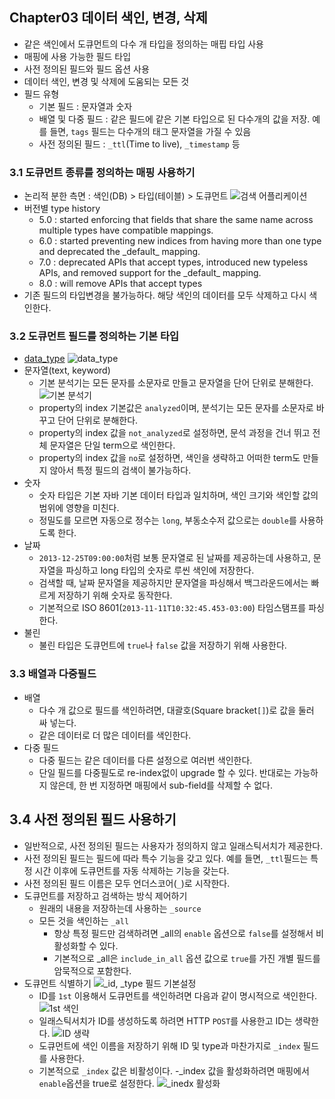 ## Chapter03 데이터 색인, 변경, 삭제
- 같은 색인에서 도큐먼트의 다수 개 타입을 정의하는 매핍 타입 사용
- 매핑에 사용 가능한 필드 타입
- 사전 정의된 필드와 필드 옵션 사용
- 데이터 색인, 변경 및 삭제에 도움되는 모든 것
- 필드 유형
  - 기본 필드 : 문자열과 숫자
  - 배열 및 다중 필드 : 같은 필드에 같은 기본 타입으로 된 다수개의 값을 저장. 예를 들면, `tags` 필드는 다수개의 태그 문자열을 가질 수 있음
  - 사전 정의된 필드 : `_ttl`(Time to live), `_timestamp` 등

### 3.1 도큐먼트 종류를 정의하는 매핑 사용하기
- 논리적 분한 측면 : 색인(DB) > 타입(테이블) > 도큐먼트
![검색 어플리케이션](https://user-images.githubusercontent.com/49108738/69470628-2819cd80-0ddb-11ea-8f7e-134b138ffd15.png)
- 버전별 type history
  - 5.0 : started enforcing that fields that share the same name across multiple types have compatible mappings.
  - 6.0 : started preventing new indices from having more than one type and deprecated the \_default\_ mapping.
  - 7.0 : deprecated APIs that accept types, introduced new typeless APIs, and removed support for the \_default\_ mapping.
  - 8.0 : will remove APIs that accept types
- 기존 필드의 타입변경을 불가능하다. 해당 색인의 데이터를 모두 삭제하고 다시 색인한다.

### 3.2 도큐먼트 필드를 정의하는 기본 타입
- [data_type](https://www.elastic.co/guide/en/elasticsearch/reference/current/sql-data-types.html)
![data_type](https://user-images.githubusercontent.com/49108738/69471488-d70dd780-0de2-11ea-8df3-2e6e816fc07b.png)
- 문자열(text, keyword)
  - 기본 분석기는 모든 문자를 소문자로 만들고 문자열을 단어 단위로 분해한다.
![기본 분석기](https://user-images.githubusercontent.com/49108738/69471525-82b72780-0de3-11ea-86a7-6719c572cc00.png)
  - property의 index 기본값은 `analyzed`이며, 분석기는 모든 문자를 소문자로 바꾸고 단어 단위로 분해한다.
  - property의 index 값을 `not_analyzed`로 설정하면, 문석 과정을 건너 뛰고 전체 문자열은 단일 term으로 색인한다.
  - property의 index 값을 `no`로 설정하면, 색인을 생략하고 어떠한 term도 만들지 않아서 특정 필드의 검색이 불가능하다.
- 숫자
  - 숫자 타입은 기본 자바 기본 데이터 타입과 일치하며, 색인 크기와 색인할 값의 범위에 영향을 미친다.
  - 정밀도를 모르면 자동으로 정수는 `long`, 부동소수저 값으로는 `double`를 사용하도록 한다.
- 날짜
  - `2013-12-25T09:00:00`처럼 보통 문자열로 된 날짜를 제공하는데 사용하고, 문자열을 파싱하고 long 타입의 숫자로 루씬 색인에 저장한다.
  - 검색할 때, 날짜 문자열을 제공하지만 문자열을 파싱해서 백그라운드에서는 빠르게 저장하기 위해 숫자로 동작한다.
  - 기본적으로 ISO 8601(`2013-11-11T10:32:45.453-03:00`) 타임스탬프를 파싱한다.
- 불린
  - 불린 타입은 도큐먼트에 `true`나 `false` 값을 저장하기 위해 사용한다.
  
### 3.3 배열과 다중필드
- 배열
  - 다수 개 값으로 필드를 색인하려면, 대괄호(Square bracket`[]`)로 값을 둘러 싸 넣는다.
  - 같은 데이터로 더 많은 데이터를 색인한다.
- 다중 필드
  - 다중 필드는 같은 데이터를 다른 설정으로 여러번 색인한다.
  - 단일 필드를 다중필도로 re-index없이 upgrade 할 수 있다. 반대로는 가능하지 않은데, 한 번 지정하면 매핑에서 sub-field를 삭제할 수 없다.

## 3.4 사전 정의된 필드 사용하기
- 일반적으로, 사전 정의된 필드는 사용자가 정의하지 않고 일래스틱서치가 제공한다.
- 사전 정의된 필드는 필드에 따라 특수 기능을 갖고 있다. 예를 들면, `_ttl`필드는 특정 시간 이후에 도큐먼트를 자동 삭제하는 기능을 갖는다.
- 사전 정의된 필드 이름은 모두 언더스코어(`_`)로 시작한다.
- 도큐먼트를 저장하고 검색하는 방식 제어하기
  - 원래의 내용을 저장하는데 사용하는 `_source`
  - 모든 것을 색인하는 `_all`
    - 항상 특정 필드만 검색하려면 _all의 `enable` 옵션으로 `false`를 설정해서 비활성화할 수 있다.
    - 기본적으로 _all은 `include_in_all` 옵션 값으로 `true`를 가진 개별 필드를 암묵적으로 포함한다.
- 도큐먼트 식별하기
![\_id, \_type 필드 기본설정](https://user-images.githubusercontent.com/49108738/69472753-6d48fa00-0df1-11ea-8cd2-044f052e8d8d.png)
  - ID를 `1st` 이용해서 도큐먼트를 색인하려면 다음과 같이 명시적으로 색인한다.
![1st 색인](https://user-images.githubusercontent.com/49108738/69472822-260f3900-0df2-11ea-8944-5ca55bc7f51c.png)
  - 일래스틱서치가 ID를 생성하도록 하려면 HTTP `POST`를 사용한고 ID는 생략한다.
![ID 생략](https://user-images.githubusercontent.com/49108738/69472852-91590b00-0df2-11ea-999b-4212b5fd0aab.png)
  - 도큐먼트에 색인 이름을 저장하기 위해 ID 및 type과 마찬가지로 `_index` 필드를 사용한다.
  - 기본적으로 `_index` 값은 비활성이다.
  -\_index 값을 활성화하려면 매핑에서 `enable`옵션을 true로 설정한다.
![\_inedx 활성화](https://user-images.githubusercontent.com/49108738/69472912-5d321a00-0df3-11ea-878b-c0aade4e807b.png)
